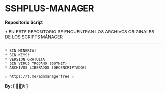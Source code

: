 ﻿# SSHPLUS-MANAGER

**Repositorio Script**

 • EN ESTE REPOSITORIO SE ENCUENTRAN LOS ARCHIVOS ORIGINALES DE LOS SCRIPTS MÁNAGER


-------------------------------------------------------------------------------

```
* SIN MINERIA! 
* SIN KEYS! 
* VERSION GRATUITA 
* SIN VIRUS TROJANO (BOTNET) 
* ARCHIVOS LIBERADOS (DECENCRIPTADOS)
```

```
☆ https://t.me/admmanagerfree ☆

```

**By: [  ⃘⃤꙰✰ ]**